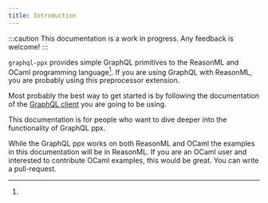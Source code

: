 ```yaml
---
title: Introduction
---
```


<!-- prettier-ignore -->
:::caution
This documentation is a work in progress. Any feedback is welcome!
:::

`graphql-ppx` provides simple GraphQL primitives to the ReasonML and OCaml
programming language[^1]. If you are using GraphQL with ReasonML, you are
probably using this preprocessor extension.

Most probably the best way to get started is by following the documentation of
the [GraphQL client](clients.md) you are going to be using.

This documentation is for people who want to dive deeper into the functionality
of GraphQL ppx.

[^1]:
  While the GraphQL ppx works on both ReasonML and OCaml the examples in this
  documentation will be in ReasonML. If you are an OCaml user and interested to
  contribute OCaml examples, this would be great. You can write a pull-request.

